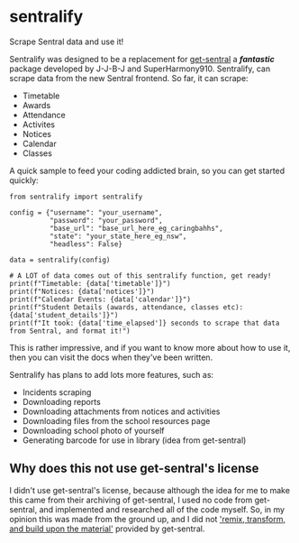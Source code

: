 # sentralify
Scrape Sentral data and use it!

Sentralify was designed to be a replacement for [get-sentral](https://github.com/J-J-B-J/get-sentral) a ***fantastic*** package developed by J-J-B-J and SuperHarmony910.
Sentralify, can scrape data from the new Sentral frontend. So far, it can scrape:
 - Timetable
 - Awards
 - Attendance
 - Activites
 - Notices
 - Calendar
 - Classes

A quick sample to feed your coding addicted brain, so you can get started quickly:

```
from sentralify import sentralify

config = {"username": "your_username",
          "password": "your_password",
          "base_url": "base_url_here_eg_caringbahhs",
          "state": "your_state_here_eg_nsw",
          "headless": False}

data = sentralify(config)

# A LOT of data comes out of this sentralify function, get ready!
print(f"Timetable: {data['timetable']}")
print(f"Notices: {data['notices']}")
print(f"Calendar Events: {data['calendar']}")
print(f"Student Details (awards, attendance, classes etc): {data['student_details']}")
print(f"It took: {data['time_elapsed']} seconds to scrape that data from Sentral, and format it!")
```

This is rather impressive, and if you want to know more about how to use it, then you can visit the docs when they've been written.

Sentralify has plans to add lots more features, such as:
 - Incidents scraping
 - Downloading reports
 - Downloading attachments from notices and activities
 - Downloading files from the school resources page
 - Downloading school photo of yourself
 - Generating barcode for use in library (idea from get-sentral)

## Why does this not use get-sentral's license
I didn't use get-sentral's license, because although the idea for me to make this came from their archiving of get-sentral, I used no code from get-sentral, and implemented and researched all of the code myself. So, in my opinion this was made from the ground up, and I did not ['remix, transform, and build upon the material'](https://creativecommons.org/licenses/by-nc-sa/4.0/) provided by get-sentral.
